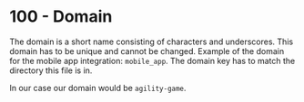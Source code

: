 # 100 - Domain

The domain is a short name consisting of characters and underscores. This domain has to be unique and cannot be changed. Example of the domain for the mobile app integration: ```mobile_app```. The domain key has to match the directory this file is in.

In our case our domain would be ```agility-game```.
